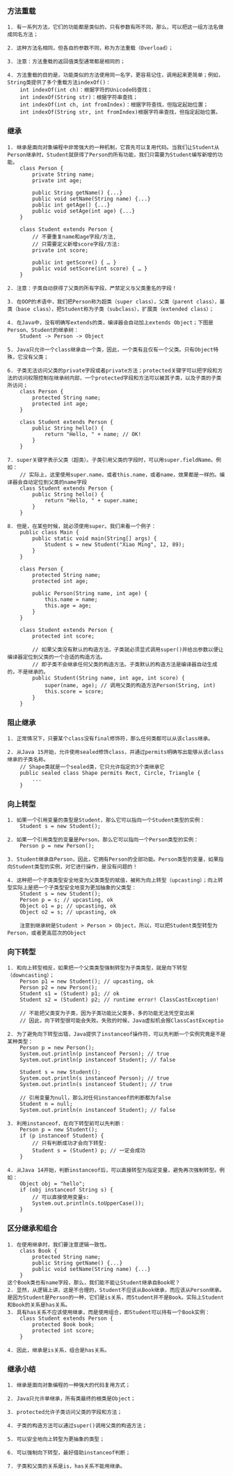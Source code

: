 
### 方法重载
	1. 有一系列方法，它们的功能都是类似的，只有参数有所不同，那么，可以把这一组方法名做成同名方法；

	2. 这种方法名相同，但各自的参数不同，称为方法重载（Overload）；

	3. 注意：方法重载的返回值类型通常都是相同的；

	4. 方法重载的目的是，功能类似的方法使用同一名字，更容易记住，调用起来更简单；例如，String类提供了多个重载方法indexOf()：
		int indexOf(int ch)：根据字符的Unicode码查找；
		int indexOf(String str)：根据字符串查找；
		int indexOf(int ch, int fromIndex)：根据字符查找，但指定起始位置；
		int indexOf(String str, int fromIndex)根据字符串查找，但指定起始位置。

### 继承
	1. 继承是面向对象编程中非常强大的一种机制，它首先可以复用代码。当我们让Student从Person继承时，Student就获得了Person的所有功能，我们只需要为Student编写新增的功能。
		class Person {
			private String name;
			private int age;

			public String getName() {...}
			public void setName(String name) {...}
			public int getAge() {...}
			public void setAge(int age) {...}
		}

		class Student extends Person {
			// 不要重复name和age字段/方法,
			// 只需要定义新增score字段/方法:
			private int score;

			public int getScore() { … }
			public void setScore(int score) { … }
		}

	2. 注意：子类自动获得了父类的所有字段，严禁定义与父类重名的字段！

	3. 在OOP的术语中，我们把Person称为超类（super class），父类（parent class），基类（base class），把Student称为子类（subclass），扩展类（extended class）；

	4. 在Java中，没有明确写extends的类，编译器会自动加上extends Object；下图是Person、Student的继承树：
		Student -> Person -> Object

	5. Java只允许一个class继承自一个类，因此，一个类有且仅有一个父类。只有Object特殊，它没有父类；

	6. 子类无法访问父类的private字段或者private方法；protected关键字可以把字段和方法的访问权限控制在继承树内部，一个protected字段和方法可以被其子类，以及子类的子类所访问；
		class Person {
			protected String name;
			protected int age;
		}

		class Student extends Person {
			public String hello() {
				return "Hello, " + name; // OK!
			}
		}

	7. super关键字表示父类（超类）。子类引用父类的字段时，可以用super.fieldName。例如：
		// 实际上，这里使用super.name，或者this.name，或者name，效果都是一样的。编译器会自动定位到父类的name字段
		class Student extends Person {
			public String hello() {
				return "Hello, " + super.name;
			}
		}

	8. 但是，在某些时候，就必须使用super。我们来看一个例子：
		public class Main {
			public static void main(String[] args) {
				Student s = new Student("Xiao Ming", 12, 89);
			}
		}

		class Person {
			protected String name;
			protected int age;

			public Person(String name, int age) {
				this.name = name;
				this.age = age;
			}
		}

		class Student extends Person {
			protected int score;

			// 如果父类没有默认的构造方法，子类就必须显式调用super()并给出参数以便让编译器定位到父类的一个合适的构造方法。
			// 即子类不会继承任何父类的构造方法。子类默认的构造方法是编译器自动生成的，不是继承的。
			public Student(String name, int age, int score) {
				super(name, age); // 调用父类的构造方法Person(String, int)
				this.score = score;
			}
		}


### 阻止继承
	1. 正常情况下，只要某个class没有final修饰符，那么任何类都可以从该class继承。

	2. 从Java 15开始，允许使用sealed修饰class，并通过permits明确写出能够从该class继承的子类名称。
		// Shape类就是一个sealed类，它只允许指定的3个类继承它
		public sealed class Shape permits Rect, Circle, Triangle {
			...
		}
	
### 向上转型
	1. 如果一个引用变量的类型是Student，那么它可以指向一个Student类型的实例：
		Student s = new Student();

	2. 如果一个引用类型的变量是Person，那么它可以指向一个Person类型的实例：
		Person p = new Person();

	3. Student继承自Person，因此，它拥有Person的全部功能。Person类型的变量，如果指向Student类型的实例，对它进行操作，是没有问题的！

	4. 这种把一个子类类型安全地变为父类类型的赋值，被称为向上转型（upcasting）；向上转型实际上是把一个子类型安全地变为更加抽象的父类型：
		Student s = new Student();
		Person p = s; // upcasting, ok
		Object o1 = p; // upcasting, ok
		Object o2 = s; // upcasting, ok

		注意到继承树是Student > Person > Object，所以，可以把Student类型转型为Person，或者更高层次的Object

### 向下转型
	1. 和向上转型相反，如果把一个父类类型强制转型为子类类型，就是向下转型（downcasting）；
		Person p1 = new Student(); // upcasting, ok
		Person p2 = new Person();
		Student s1 = (Student) p1; // ok
		Student s2 = (Student) p2; // runtime error! ClassCastException!

		// 不能把父类变为子类，因为子类功能比父类多，多的功能无法凭空变出来
		// 因此，向下转型很可能会失败。失败的时候，Java虚拟机会报ClassCastExceptio

	2. 为了避免向下转型出错，Java提供了instanceof操作符，可以先判断一个实例究竟是不是某种类型：
		Person p = new Person();
		System.out.println(p instanceof Person); // true
		System.out.println(p instanceof Student); // false

		Student s = new Student();
		System.out.println(s instanceof Person); // true
		System.out.println(s instanceof Student); // true

		// 引用变量为null，那么对任何instanceof的判断都为false
		Student n = null;
		System.out.println(n instanceof Student); // false

	3. 利用instanceof，在向下转型前可以先判断：
		Person p = new Student();
		if (p instanceof Student) {
			// 只有判断成功才会向下转型:
			Student s = (Student) p; // 一定会成功
		}

	4. 从Java 14开始，判断instanceof后，可以直接转型为指定变量，避免再次强制转型。例如：
		Object obj = "hello";
		if (obj instanceof String s) {
			// 可以直接使用变量s:
			System.out.println(s.toUpperCase());
		}

### 区分继承和组合
	1. 在使用继承时，我们要注意逻辑一致性。
		class Book {
			protected String name;
			public String getName() {...}
			public void setName(String name) {...}
		}
	这个Book类也有name字段，那么，我们能不能让Student继承自Book呢？
	2. 显然，从逻辑上讲，这是不合理的，Student不应该从Book继承，而应该从Person继承。是因为Student是Person的一种，它们是is关系，而Student并不是Book。实际上Student和Book的关系是has关系。
	3. 具有has关系不应该使用继承，而是使用组合，即Student可以持有一个Book实例：
		class Student extends Person {
			protected Book book;
			protected int score;
		}
	
	4. 因此，继承是is关系，组合是has关系。

### 继承小结
	1. 继承是面向对象编程的一种强大的代码复用方式；

	2. Java只允许单继承，所有类最终的根类是Object；

	3. protected允许子类访问父类的字段和方法；

	4. 子类的构造方法可以通过super()调用父类的构造方法；

	5. 可以安全地向上转型为更抽象的类型；

	6. 可以强制向下转型，最好借助instanceof判断；

	7. 子类和父类的关系是is，has关系不能用继承。




